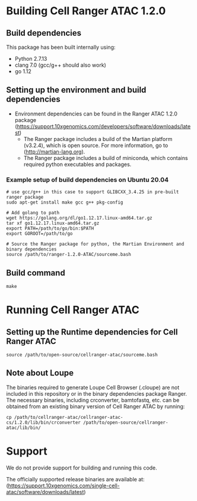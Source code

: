 # Building Cell Ranger ATAC 1.2.0
## Build dependencies

This package has been built internally using:
- Python 2.7.13
- clang 7.0 (gcc/g++ should also work)
- go 1.12

## Setting up the environment and build dependencies

- Environment dependencies can be found in the Ranger ATAC 1.2.0 package (https://support.10xgenomics.com/developers/software/downloads/latest)
  - The Ranger package includes a build of the Martian platform (v3.2.4), which is open source. For more information, go to (http://martian-lang.org).
  - The Ranger package includes a build of miniconda, which contains required python executables and packages.

### Example setup of build dependencies on Ubuntu 20.04
```
# use gcc/g++ in this case to support GLIBCXX_3.4.25 in pre-built ranger package
sudo apt-get install make gcc g++ pkg-config

# Add golang to path
wget https://golang.org/dl/go1.12.17.linux-amd64.tar.gz
tar xf go1.12.17.linux-amd64.tar.gz
export PATH=/path/to/go/bin:$PATH
export GOROOT=/path/to/go

# Source the Ranger package for python, the Martian Environment and binary dependencies
source /path/to/ranger-1.2.0-ATAC/sourceme.bash
```

## Build command
```
make
```

# Running Cell Ranger ATAC
## Setting up the Runtime dependencies for Cell Ranger ATAC
```
source /path/to/open-source/cellranger-atac/sourceme.bash
```

## Note about Loupe
The binaries required to generate Loupe Cell Browser (.cloupe) are not included in this repository or in the binary dependencies package Ranger. The necessary binaries, including crconverter, bamtofastq, etc. can be obtained from an existing binary version of Cell Ranger ATAC by running:
```
cp /path/to/cellranger-atac/cellranger-atac-cs/1.2.0/lib/bin/crconverter /path/to/open-source/cellranger-atac/lib/bin/
```

# Support
We do not provide support for building and running this code.

The officially supported release binaries are available at: (https://support.10xgenomics.com/single-cell-atac/software/downloads/latest)

